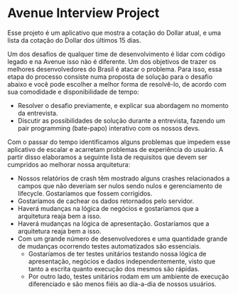 # Avenue Interview Project

Esse projeto é um aplicativo que mostra a cotação do Dollar atual, e uma lista da cotação do Dollar dos últimos 15 dias.

Um dos desafios de qualquer time de desenvolvimento é lidar com código legado e na Avenue isso não é diferente. Um dos objetivos de trazer os melhores desenvolvedores do Brasil é atacar o problema. Para isso, essa etapa do processo consiste numa proposta de solução para o desafio abaixo e você pode escolher a melhor forma de resolvê-lo, de acordo com sua comodidade e disponibilidade de tempo:

 - Resolver o desafio previamente, e explicar sua abordagem no momento da entrevista. 
 - Discutir as possibilidades de solução durante a entrevista, fazendo um pair programming (bate-papo) interativo com os nossos devs.

Com o passar do tempo identificamos alguns problemas que impedem esse aplicativo de escalar e acarretam problemas de experiência do usuário. A partir disso elaboramos a seguinte lista de requisitos que devem ser cumpridos ao melhorar nossa arquitetura:

 - Nossos relatórios de crash têm mostrado alguns crashes relacionados a campos que não deveriam ser nulos sendo nulos e gerenciamento de lifecycle. Gostaríamos que fossem corrigidos. 
 - Gostaríamos de cachear os dados retornados pelo servidor.
 - Haverá mudanças na lógica de negócios e gostaríamos que a arquitetura reaja bem a isso.
 - Haverá mudanças na lógica de apresentação. Gostaríamos que a arquitetura reaja bem a isso.
 - Com um grande número de desenvolvedores e uma quantidade grande de mudanças ocorrendo testes automatizados são essenciais.
   - Gostaríamos de ter testes unitários testando nossa lógica de apresentação, negócios e dados independentemente, visto que tanto a escrita quanto execução dos mesmos são rápidas.
   - Por outro lado, testes unitários rodam em um ambiente de execução diferenciado e são menos fiéis ao dia-a-dia de nossos usuários.